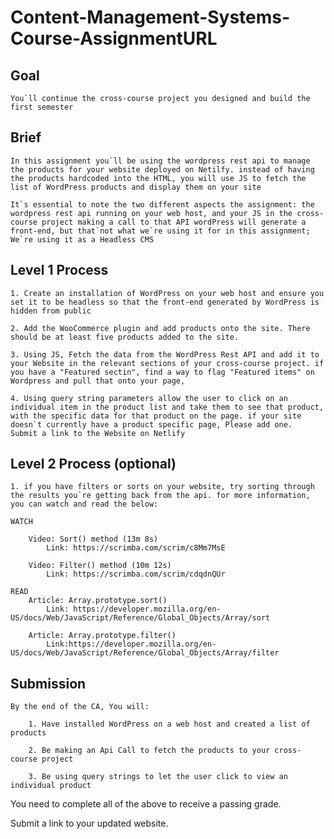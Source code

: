 # Content-Management-Systems-Course-AssignmentURL

## Goal

    You`ll continue the cross-course project you designed and build the first semester

## Brief

    In this assignment you`ll be using the wordpress rest api to manage the products for your website deployed on Netilfy. instead of having the products hardcoded into the HTML, you will use JS to fetch the list of WordPress products and display them on your site

    It`s essential to note the two different aspects the assignment: the wordpress rest api running on your web host, and your JS in the cross-course project making a call to that API wordPress will generate a front-end, but that`not what we`re using it for in this assignment;
    We`re using it as a Headless CMS

## Level 1 Process

    1. Create an installation of WordPress on your web host and ensure you set it to be headless so that the front-end generated by WordPress is hidden from public

    2. Add the WooCommerce plugin and add products onto the site. There should be at least five products added to the site.

    3. Using JS, Fetch the data from the WordPress Rest API and add it to your Website in the relevant sections of your cross-course project. if you have a "Featured sectin", find a way to flag "Featured items" on Wordpress and pull that onto your page,

    4. Using query string parameters allow the user to click on an individual item in the product list and take them to see that product, with the specific data for that product on the page. if your site doesn`t currently have a product specific page, Please add one.
    Submit a link to the Website on Netlify

## Level 2 Process (optional)

    1. if you have filters or sorts on your website, try sorting through the results you`re getting back from the api. for more information, you can watch and read the below:

    WATCH

        Video: Sort() method (13m 8s)
            Link: https://scrimba.com/scrim/c8Mm7MsE

        Video: Filter() method (10m 12s)
            Link: https://scrimba.com/scrim/cdqdnQUr

    READ
        Article: Array.prototype.sort()
            Link: https://developer.mozilla.org/en-US/docs/Web/JavaScript/Reference/Global_Objects/Array/sort

        Article: Array.prototype.filter()
            Link:https://developer.mozilla.org/en-US/docs/Web/JavaScript/Reference/Global_Objects/Array/filter

## Submission

    By the end of the CA, You will:

        1. Have installed WordPress on a web host and created a list of products

        2. Be making an Api Call to fetch the products to your cross-course project

        3. Be using query strings to let the user click to view an individual product

You need to complete all of the above to receive a passing grade.

Submit a link to your updated website.
